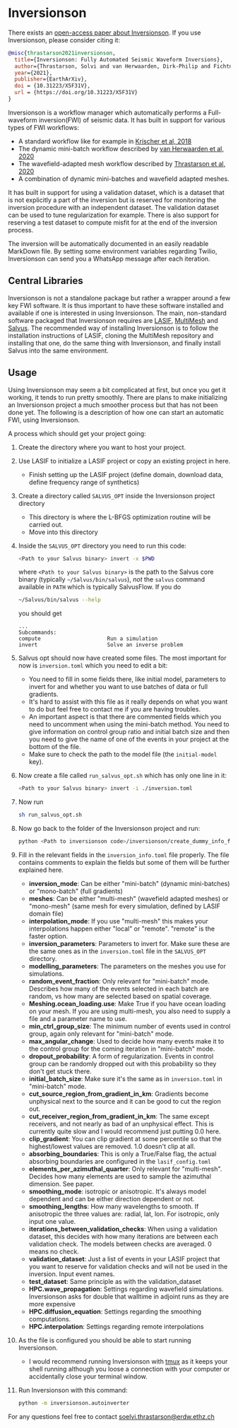 # Inversionson

There exists an [open-access paper about Inversionson](https://eartharxiv.org/repository/view/2132/). If you use Inversionson, please consider citing it:

```bibtex
@misc{thrastarson2021inversionson,
  title={Inversionson: Fully Automated Seismic Waveform Inversions},
  author={Thrastarson, Solvi and van Herwaarden, Dirk-Philip and Fichtner, Andreas},
  year={2021},
  publisher={EarthArXiv},
  doi = {10.31223/X5F31V},
  url = {https://doi.org/10.31223/X5F31V}
}
```

Inversionson is a workflow manager which automatically performs a Full-waveform inversion(FWI) of seismic data. It has built in support for various types of FWI workflows:
* A standard workflow like for example in [Krischer et al, 2018](https://agupubs.onlinelibrary.wiley.com/doi/abs/10.1029/2017JB015289)
* The dynamic mini-batch workflow described by [van Herwaarden et al, 2020](https://academic.oup.com/gji/article/221/2/1427/5743423)
* The wavefield-adapted mesh workflow described by [Thrastarson et al, 2020](https://academic.oup.com/gji/article/221/3/1591/5721256) 
* A combination of dynamic mini-batches and wavefield adapted meshes.

It has built in support for using a validation dataset, which is a dataset that is not explicitly a part of the inversion but is reserved for monitoring the inversion procedure with an independent dataset.
The validation dataset can be used to tune regularization for example. There is also support for reserving a test dataset to compute misfit for at the end of the inversion process.

The inversion will be automatically documented in an easily readable MarkDown file. By setting some environment variables regarding Twilio, Inversionson can send you a WhatsApp message after each iteration.

## Central Libraries

Inversionson is not a standalone package but rather a wrapper around a few key FWI software.
It is thus important to have these software installed and available if one is interested in using Inversionson.
The main, non-standard software packaged that Inversionson requires are
[LASIF](https://dirkphilip.github.io/LASIF_2.0/),
[MultiMesh](https://github.com/solvithrastar/MultiMesh) and
[Salvus](https://mondaic.com/).
The recommended way of installing Inversionson is to follow the installation instructions of LASIF,
cloning the MultiMesh repository and installing that one, do the same thing with Inversionson,
and finally install Salvus into the same environment.

## Usage

Using Inversionson may seem a bit complicated at first, but once you get it working, it tends to run pretty smoothly. There are plans to make initializing an Inversionson project a much smoother process but that has not been done yet. The following is a description of how one can start an automatic FWI, using Inversionson.

A process which should get your project going:

1. Create the directory where you want to host your project.
1. Use LASIF to initialize a LASIF project or copy an existing project in here.
    * Finish setting up the LASIF project (define domain, download data, define frequency range of synthetics)
1. Create a directory called `SALVUS_OPT` inside the Inversionson project directory
    * This directory is where the L-BFGS optimization routine will be carried out.
    * Move into this directory
1. Inside the `SALVUS_OPT` directory you need to run this code:
    ```bash
    <Path to your Salvus binary> invert -x $PWD
    ```
    where `<Path to your Salvus binary>` is the path to the Salvus core binary (typically `~/Salvus/bin/salvus`),
    _not_ the `salvus` command available in `PATH` which is typically SalvusFlow. If you do
    ```bash
    ~/Salvus/bin/salvus --help
    ```
    you should get
    ```
    ...
    Subcommands:
    compute                     Run a simulation
    invert                      Solve an inverse problem
    ```
1. Salvus opt should now have created some files. The most important for now is `inversion.toml` which you need to edit a bit:
    * You need to fill in some fields there, like initial model, parameters to invert for and whether you want to use batches of data or full gradients.
    * It's hard to assist with this file as it really depends on what you want to do but feel free to contact me if you are having troubles.
    * An important aspect is that there are commented fields which you need to uncomment when using the mini-batch method. You need to give information on control group ratio and initial batch size and then you need to give the name of one of the events in your project at the bottom of the file.
    * Make sure to check the path to the model file (the `initial-model` key).

1. Now create a file called `run_salvus_opt.sh` which has only one line in it:
    ```bash
    <Path to your Salvus binary> invert -i ./inversion.toml
    ```
1. Now run
    ```bash
    sh run_salvus_opt.sh
    ```
1. Now go back to the folder of the Inversionson project and run:
    ```bash
    python <Path to inversionson code>/inversionson/create_dummy_info_file.py
    ```
1. Fill in the relevant fields in the `inversion_info.toml` file properly. The file contains comments to explain the fields but some of them will be further explained here.
    * __inversion_mode__: Can be either "mini-batch" (dynamic mini-batches) or "mono-batch" (full gradients)
    * __meshes__: Can be either "multi-mesh" (wavefield adapted meshes) or "mono-mesh" (same mesh for every simulation, defined by LASIF domain file)
    * __interpolation_mode__: If you use "multi-mesh" this makes your interpolations happen either "local" or "remote". "remote" is the faster option.
    * __inversion_parameters__: Parameters to invert for. Make sure these are the same ones as in the `inversion.toml` file in the `SALVUS_OPT` directory.
    * __modelling_parameters__: The parameters on the meshes you use for simulations.
    * __random_event_fraction__: Only relevant for "mini-batch" mode. Describes how many of the events selected in each batch are random, vs how many are selected based on spatial coverage.
    * __Meshing.ocean_loading.use__: Make True if you have ocean loading on your mesh. If you are using multi-mesh, you also need to supply a file and a parameter name to use.
    * __min_ctrl_group_size__: The minimum number of events used in control group, again only relevant for "mini-batch" mode.
    * __max_angular_change__: Used to decide how many events make it to the control group for the coming iteration in "mini-batch" mode.
    * __dropout_probability__: A form of regularization. Events in control group can be randomly dropped out with this probability so they don't get stuck there.
    * __initial_batch_size__: Make sure it's the same as in `inversion.toml` in "mini-batch" mode.
    * __cut_source_region_from_gradient_in_km__: Gradients become unphysical next to the source and it can be good to cut the region out.
    * __cut_receiver_region_from_gradient_in_km__: The same except receivers, and not nearly as bad of an unphysical effect. This is currently quite slow and I would recommend just putting 0.0 here.
    * __clip_gradient__: You can clip gradient at some percentile so that the highest/lowest values are removed. 1.0 doesn't clip at all.
    * __absorbing_boundaries__: This is only a True/False flag, the actual absorbing boundaries are configured in the `lasif_config.toml`
    * __elements_per_azimuthal_quarter__: Only relevant for "multi-mesh". Decides how many elements are used to sample the azimuthal dimension. See paper.
    * __smoothing_mode__: isotropic or anisotropic. It's always model dependent and can be either direction dependent or not.
    * __smoothing_lengths__: How many wavelengths to smooth. If anisotropic the three values are: radial, lat, lon. For isotropic, only input one value.
    * __iterations_between_validation_checks__: When using a validation dataset, this decides with how many iterations are between each validation check. The models between checks are averaged. 0 means no check.
    * __validation_dataset__: Just a list of events in your LASIF project that you want to reserve for validation checks and will not be used in the inversion. Input event names.
    * __test_dataset__: Same principle as with the validation_dataset
    * __HPC.wave_propagation__: Settings regarding wavefield simulations. Inversionson asks for double that walltime in adjoint runs as they are more expensive
    * __HPC.diffusion_equation__: Settings regarding the smoothing computations.
    * __HPC.interpolation__: Settings regarding remote interpolations

1. As the file is configured you should be able to start running Inversionson.
    * I would recommend running Inversionson with [tmux](https://tmuxcheatsheet.com/) as it keeps your shell running although you loose a connection with your computer or accidentally close your terminal window.

1. Run Inversionson with this command:
    ```bash
    python -m inversionson.autoinverter
    ```

For any questions feel free to contact soelvi.thrastarson@erdw.ethz.ch
